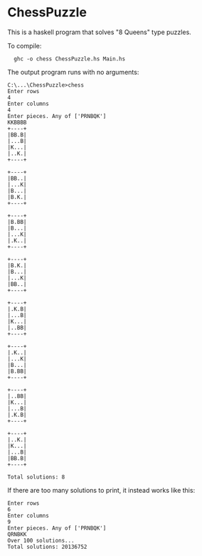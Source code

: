 ChessPuzzle
===========

This is a haskell program that solves "8 Queens" type puzzles.

To compile:
```
  ghc -o chess ChessPuzzle.hs Main.hs
```
The output program runs with no arguments:
```
C:\...\ChessPuzzle>chess
Enter rows
4
Enter columns
4
Enter pieces. Any of ['PRNBQK']
KKBBBB
+----+
|BB.B|
|...B|
|K...|
|..K.|
+----+

+----+
|BB..|
|...K|
|B...|
|B.K.|
+----+

+----+
|B.BB|
|B...|
|...K|
|.K..|
+----+

+----+
|B.K.|
|B...|
|...K|
|BB..|
+----+

+----+
|.K.B|
|...B|
|K...|
|..BB|
+----+

+----+
|.K..|
|...K|
|B...|
|B.BB|
+----+

+----+
|..BB|
|K...|
|...B|
|.K.B|
+----+

+----+
|..K.|
|K...|
|...B|
|BB.B|
+----+

Total solutions: 8
```
If there are too many solutions to print, it instead works like this:

```
Enter rows
6
Enter columns
9
Enter pieces. Any of ['PRNBQK']
QRNBKK
Over 100 solutions...
Total solutions: 20136752
```
